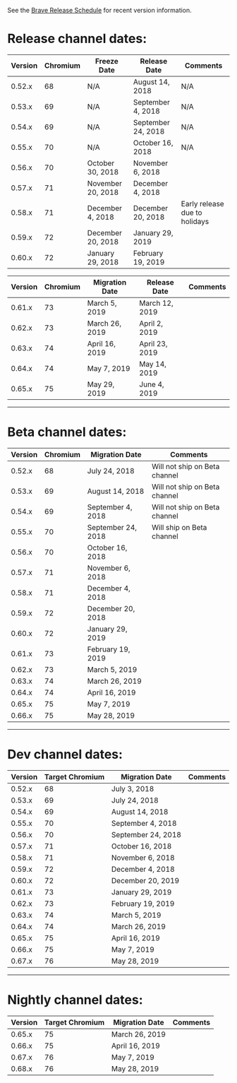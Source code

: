 See the [Brave Release Schedule](https://github.com/brave/brave-browser/wiki/Brave-Release-Schedule) for recent version information.

# Release channel dates:

| Version | Chromium | Freeze Date         | Release Date        | Comments                       |
| ------- | ---------|---------------------|---------------------|--------------------------------|
| 0.52.x  |    68    | N/A                 | August 14, 2018     | N/A                            |
| 0.53.x  |    69    | N/A                 | September 4, 2018   | N/A                            |
| 0.54.x  |    69    | N/A                 | September 24, 2018  | N/A                            |
| 0.55.x  |    70    | N/A                 | October 16, 2018    | N/A                            |
| 0.56.x  |    70    | October 30, 2018    | November 6, 2018    |                                |
| 0.57.x  |    71    | November 20, 2018   | December 4, 2018    |                                |
| 0.58.x  |    71    | December 4, 2018    | December 20, 2018   | Early release due to holidays  |                         
| 0.59.x  |    72    | December 20, 2018   | January 29, 2019    |                                |
| 0.60.x  |    72    | January 29, 2018    | February 19, 2019   |                                |

| Version | Chromium | Migration Date      | Release Date        | Comments                       |
| ------- | ---------|---------------------|---------------------|--------------------------------|
| 0.61.x  |    73    | March 5, 2019       | March 12, 2019      |                                |
| 0.62.x  |    73    | March 26, 2019      | April 2, 2019       |                                |
| 0.63.x  |    74    | April 16, 2019      | April 23, 2019      |                                |
| 0.64.x  |    74    | May 7, 2019         | May 14, 2019        |                                |
| 0.65.x  |    75    | May 29, 2019        | June 4, 2019        |                                |
---

# Beta channel dates:

| Version | Chromium | Migration Date     | Comments                                  |
| ------- | ---------|--------------------|-------------------------------------------|
| 0.52.x  |    68    | July 24, 2018	  | Will not ship on Beta channel
| 0.53.x  |    69    | August 14, 2018	  | Will not ship on Beta channel
| 0.54.x  |    69    | September 4, 2018  | Will not ship on Beta channel
| 0.55.x  |    70    | September 24, 2018 | Will ship on Beta channel
| 0.56.x  |    70    | October 16, 2018   |	
| 0.57.x  |    71    | November 6, 2018	  |
| 0.58.x  |    71    | December 4, 2018	  |
| 0.59.x  |    72    | December 20, 2018  |	
| 0.60.x  |    72    | January 29, 2019   |
| 0.61.x  |    73    | February 19, 2019  |
| 0.62.x  |    73    | March 5, 2019      |  
| 0.63.x  |    74    | March 26, 2019     |              
| 0.64.x  |    74    | April 16, 2019     |              
| 0.65.x  |    75    | May 7, 2019        |              
| 0.66.x  |    75    | May 28, 2019       |              

---

# Dev channel dates:

| Version | Target Chromium | Migration Date     | Comments                                  |
| ------- | ----------------|--------------------|-------------------------------------------|
| 0.52.x  |    68	    | July 3, 2018	 |
| 0.53.x  |    69	    | July 24, 2018	 |
| 0.54.x  |    69	    | August 14, 2018	 |
| 0.55.x  |    70	    | September 4, 2018	 |
| 0.56.x  |    70	    | September 24, 2018 |	
| 0.57.x  |    71	    | October 16, 2018	 |
| 0.58.x  |    71	    | November 6, 2018	 |
| 0.59.x  |    72	    | December 4, 2018	 |
| 0.60.x  |    72	    | December 20, 2019  |
| 0.61.x  |    73           | January 29, 2019   |
| 0.62.x  |    73           | February 19, 2019  |
| 0.63.x  |    74           | March 5, 2019      |                     
| 0.64.x  |    74           | March 26, 2019     |              
| 0.65.x  |    75           | April 16, 2019     |                     
| 0.66.x  |    75           | May 7, 2019        |              
| 0.67.x  |    76           | May 28, 2019       |                     
              
---

# Nightly channel dates:

| Version | Target Chromium | Migration Date     | Comments                                  |
| ------- | ----------------|--------------------|-------------------------------------------|
| 0.65.x  |    75           | March 26, 2019     |              
| 0.66.x  |    75           | April 16, 2019     |                     
| 0.67.x  |    76           | May 7, 2019        |              
| 0.68.x  |    76           | May 28, 2019       |                                  